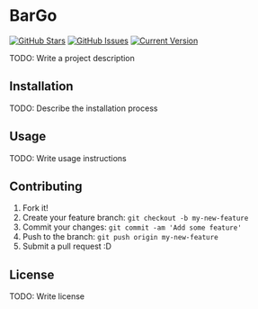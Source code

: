BarGo
============
[![GitHub Stars](https://img.shields.io/github/stars/nicolasthy/bargo.svg)](https://github.com/nicolasthy/bargo/stargazers) [![GitHub Issues](https://img.shields.io/github/issues/nicolasthy/bargo.svg)](https://github.com/nicolasthy/bargo/issues) [![Current Version](https://img.shields.io/badge/version-1.0.0-green.svg)](https://github.com/nicolasthy/bargo)

TODO: Write a project description

## Installation

TODO: Describe the installation process

## Usage

TODO: Write usage instructions

## Contributing

1. Fork it!
2. Create your feature branch: `git checkout -b my-new-feature`
3. Commit your changes: `git commit -am 'Add some feature'`
4. Push to the branch: `git push origin my-new-feature`
5. Submit a pull request :D

## License

TODO: Write license
